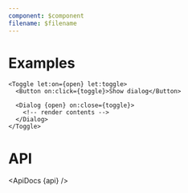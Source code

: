 ```yaml
---
component: $component
filename: $filename
---
```


<script lang="ts">
  import api from '$lib/components/Toggle.svelte?raw&sveld';
  import ApiDocs from '$lib/components/ApiDocs.svelte';
</script>

# Examples

```svelte
<Toggle let:on={open} let:toggle>
  <Button on:click={toggle}>Show dialog</Button>

  <Dialog {open} on:close={toggle}>
    <!-- render contents -->
  </Dialog>
</Toggle>
```

# API

<ApiDocs {api} />
